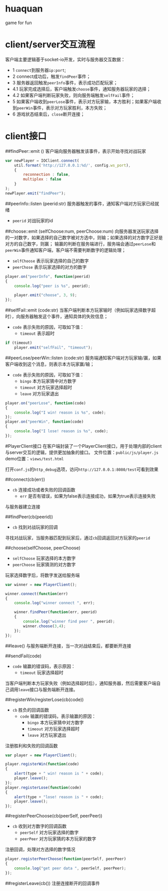 # huaquan
game for fun

# client/server交互流程
客户端主要逻辑基于socket-io开发，实时与服务器交互数据：
- 1 `connect`到服务器`ip:port`;
- 2 connect成功后，触发`findPeer`事件；
- 3 服务器返回触发`peerInfo`事件，表示成功匹配玩家；
- 4.1 玩家完成选择后，客户端触发`choose`事件，通知服务器玩家的选择；
- 4.2 如果客户端判断玩家失败，则向服务端触发`selfFail`事件；
- 5 如果客户端收到`peerLose`事件，表示对方玩家输，本方胜利；如果客户端收到`peerWin`事件，表示对方玩家胜利，本方失败；
- 6 游戏状态结束后，`close`断开连接；

# client接口
##findPeer::emit ()
客户端向服务器触发该事件，表示开始寻找对战玩家
```js
var newPlayer = IOClient.connect(
    util.format('http://127.0.0.1:%d/', config.ws_port),
    {
        reconnection : false,
        multiplex : false
    }
);
newPlayer.emit("findPeer");
```

##peerInfo::listen (peerid:str)
服务器触发的事件，通知客户端对方玩家已经就绪
 - `peerid` 对战玩家的id

##choose::emit (selfChoose:num, peerChoose:num)
向服务器发送玩家选择的一对数字，如果选择的自己数字被对方选中，则输；如果选择的对方数字正好是对方的自己数字，则赢；
输赢的判断在服务端进行，服务端会通过`peerLose`和`peerWin`事件通知客户端，客户端不需要判断数字的逻辑处理；
 - `selfChoose` 表示玩家选择的自己的数字
 - `peerChose` 表示玩家选择的对方的数字
```js
player.on("peerInfo", function(peerid)
{
    console.log("peer is %s", peerid);
    
    player.emit("choose", 3, 9);
});
```

##selfFail::emit (code:str)
当客户端判断本方玩家输时（例如玩家选择数字超时），向服务器触发这个事件，通知具体的失败信息；
 - `code` 表示失败的原因，可取如下值：
    - `timeout` 表示超时
```js
if (timeout)
    player.emit("selfFail", "timeout");
```

##peerLose/peerWin::listen (code:str) 
服务端通知客户端对方玩家输/赢，如果客户端收到这个消息，则表示本方玩家赢/输；
 - `code` 表示失败的原因，可取如下值：
    - `bingo` 本方玩家猜中对方数字
    - `timeout` 对方玩家选择超时
    - `leave` 对方玩家退出
```js
player.on("peerLose", function(code)
{
    console.log("I win! reason is %s", code);
});
player.on("peerWin", function(code)
{
    console.log("I lose! reason is %s", code);
});
```

#PlayerClient接口
在客户端封装了一个PlayerClient接口，用于处理内部的client与server交互的逻辑，提供更加抽象的接口。
文件位置：`public/js/player.js`
demo位置：`views/test.html`

打开`conf.js`的`http_debug`选项，访问`http://127.0.0.1:8080/test`可看到效果

##connect(cb(err))
 - `cb` 连接成功或者失败的回调函数
    - `err` 是否有错误，如果为false表示连接成功，如果为true表示连接失败

与服务器建立连接

##findPeer(cb(peerid))
 - `cb` 找到对战玩家的回调

寻找对战玩家，当服务器匹配到玩家后，通过`cb`回调返回对方玩家的`peerid`

##choose(selfChoose, peerChoose)
 - `selfChoose` 玩家选择的本方数字
 - `peerChoose` 玩家猜测的对方数字

玩家选择数字后，将数字发送给服务端

```js
var winner = new PlayerClient();

winner.connect(function(err)
{
    console.log("winner connect ", err);

    winner.findPeer(function(err, peerid)
    {
        console.log("winner find peer ", peerid);
        winner.choose(3,4);
    });
});
```

##leave()
与服务端断开连接，当一次对战结束后，都要断开连接

##sendFail(code)
 - `code` 输赢的错误码，表示原因：
     - `timeout` 玩家选择超时

当客户端判断本方玩家失败（例如选择超时后），通知服务器，然后需要客户端自己调用`leave`接口与服务端断开连接。

##registerWin/registerLose(cb(code))
 - `cb` 胜负的回调函数
     - `code` 输赢的错误码，表示输赢的原因：
        - `bingo` 本方玩家猜中对方数字
        - `timeout` 对方玩家选择超时
        - `leave` 对方玩家退出

注册胜利和失败的回调函数

```js
var player = new PlayerClient();

player.registerWin(function(code)
{
    alert(type + " win! reason is " + code);
    player.leave();
});
player.registerLose(function(code)
{
    alert(type + "lose! reason is " + code);
    player.leave();
});
```

##registerPeerChoose(cb(peerSelf, peerPeer))
 - `cb` 收到对方数字的回调函数
     - `peerSelf` 对方玩家选择的数字
     - `peerPeer` 对方玩家猜的本方玩家的数字

注册回调，处理对方选择的数字情况

```js
player.registerPeerChoose(function(peerSelf, peerPeer)
{
    console.log("get peer data ", peerSelf, peerPeer);
});
```

##registerLeave(cb())
注册连接断开的回调事件
